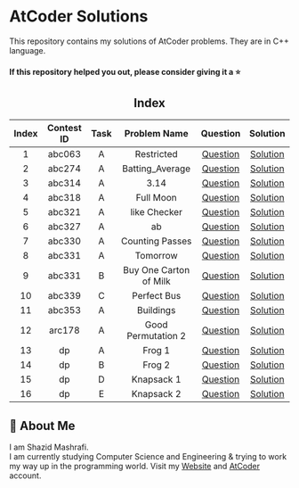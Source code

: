 # AtCoder Solutions

This repository contains my solutions of AtCoder problems. They are in C++ language.  

#### If this repository helped you out, please consider giving it a :star:

<div align="center">

## Index 

| Index  | Contest ID  |  Task  | Problem Name | Question | Solution |
| :----: | :---------: | :----: | :----------: | :------: | :------: |
| 1 | abc063 | A | Restricted | [Question](https://atcoder.jp/contests/abc063/tasks/abc063_a) | [Solution](https://github.com/ShazidMashrafi/AtCoder-Solutions/tree/main/Codes/abc063%20A%20-%20Restricted)
| 2 | abc274 | A | Batting_Average | [Question](https://atcoder.jp/contests/abc274/tasks/abc274_a) | [Solution](https://github.com/ShazidMashrafi/AtCoder-Solutions/tree/main/Codes/abc274%20A%20-%20Batting_Average)
| 3 | abc314 | A | 3.14 | [Question](https://atcoder.jp/contests/abc314/tasks/abc314_a) | [Solution](https://github.com/ShazidMashrafi/AtCoder-Solutions/tree/main/Codes/abc314%20A%20-%203.14)
| 4 | abc318 | A | Full Moon | [Question](https://atcoder.jp/contests/abc318/tasks/abc318_a) | [Solution](https://github.com/ShazidMashrafi/AtCoder-Solutions/tree/main/Codes/abc318%20A%20-%20Full%20Moon)
| 5 | abc321 | A | like Checker | [Question](https://atcoder.jp/contests/abc321/tasks/abc321_a) | [Solution](https://github.com/ShazidMashrafi/AtCoder-Solutions/tree/main/Codes/abc321%20A%20-%20like%20Checker)
| 6 | abc327 | A | ab | [Question](https://atcoder.jp/contests/abc327/tasks/abc327_a) | [Solution](https://github.com/ShazidMashrafi/AtCoder-Solutions/tree/main/Codes/abc327%20A%20-%20ab)
| 7 | abc330 | A | Counting Passes | [Question](https://atcoder.jp/contests/abc330/tasks/abc330_a) | [Solution](https://github.com/ShazidMashrafi/AtCoder-Solutions/tree/main/Codes/abc330%20A%20-%20Counting%20Passes)
| 8 | abc331 | A | Tomorrow | [Question](https://atcoder.jp/contests/abc331/tasks/abc331_a) | [Solution](https://github.com/ShazidMashrafi/AtCoder-Solutions/tree/main/Codes/abc331%20A%20-%20Tomorrow)
| 9 | abc331 | B | Buy One Carton of Milk | [Question](https://atcoder.jp/contests/abc331/tasks/abc331_b) | [Solution](https://github.com/ShazidMashrafi/AtCoder-Solutions/tree/main/Codes/abc331%20B%20-%20Buy%20One%20Carton%20of%20Milk)
| 10 | abc339 | C | Perfect Bus | [Question](https://atcoder.jp/contests/abc339/tasks/abc339_c) | [Solution](https://github.com/ShazidMashrafi/AtCoder-Solutions/tree/main/Codes/abc339%20C%20-%20Perfect%20Bus)
| 11 | abc353 | A | Buildings | [Question](https://atcoder.jp/contests/abc353/tasks/abc353_a) | [Solution](https://github.com/ShazidMashrafi/AtCoder-Solutions/tree/main/Codes/abc353%20A%20-%20Buildings)
| 12 | arc178 | A | Good Permutation 2 | [Question](https://atcoder.jp/contests/arc178/tasks/arc178_a) | [Solution](https://github.com/ShazidMashrafi/AtCoder-Solutions/tree/main/Codes/arc178%20A%20-%20Good%20Permutation%202)
| 13 | dp | A | Frog 1 | [Question](https://atcoder.jp/contests/dp/tasks/dp_a) | [Solution](https://github.com/ShazidMashrafi/AtCoder-Solutions/tree/main/Codes/dp%20A%20-%20Frog%201)
| 14 | dp | B | Frog 2 | [Question](https://atcoder.jp/contests/dp/tasks/dp_b) | [Solution](https://github.com/ShazidMashrafi/AtCoder-Solutions/tree/main/Codes/dp%20B%20-%20Frog%202)
| 15 | dp | D | Knapsack 1 | [Question](https://atcoder.jp/contests/dp/tasks/dp_d) | [Solution](https://github.com/ShazidMashrafi/AtCoder-Solutions/tree/main/Codes/dp%20D%20-%20Knapsack%201)
| 16 | dp | E | Knapsack 2 | [Question](https://atcoder.jp/contests/dp/tasks/dp_e) | [Solution](https://github.com/ShazidMashrafi/AtCoder-Solutions/tree/main/Codes/dp%20E%20-%20Knapsack%202)



</div>

## 🚀 About Me

I am Shazid Mashrafi.  
I am currently studying Computer Science and Engineering & trying to work my way up in the programming world.
Visit my [Website](https://shazidmashrafi.com) and [AtCoder](https://atcoder.jp/users/shazidmashrafi) account.